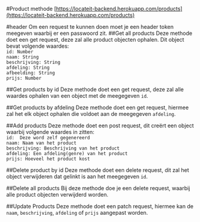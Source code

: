 #Product methode
[https://locateit-backend.herokuapp.com/products](https://locateit-backend.herokuapp.com/products)

#header
Om een request te kunnen doen moet je een header token meegeven waarbij er een passwoord zit.
##Get all products
Deze methode doet een get request, deze zal alle product objecten ophalen. Dit object bevat volgende waardes:  
`id: Number`  
`naam: String`  
`beschrijving: String`  
`afdeling: String`  
`afbeelding: String`  
`prijs: Number`  

##Get products by id
Deze methode doet een get request, deze zal alle waardes ophalen van een object met de meegegeven `id`.

##Get products by afdeling
Deze methode doet een get request, hiermee zal het elk object ophalen die voldoet aan de meegegeven `afdeling`.

##Add products
Deze methode doet een post request, dit creërt een object waarbij volgende waardes in zitten:   
`id:  Deze word zelf gegenereerd  `  
`naam: Naam van het product`  
`beschrijving: Beschrijving van het product`  
`afdeling: Een afdeling(genre) van het product`  
`prijs: Hoeveel het product kost`   

##Delete product by id
Deze methode doet een delete request, dit zal het object verwijderen dat gelinkt is aan het meegegeven `id`.  

##Delete all products
Bij deze methode doe je een delete request, waarbij alle product objecten verwijderd worden.

##Update Products
Deze methode doet een patch request, hiermee kan de `naam`, `beschrijving`, `afdeling` of `prijs`  aangepast worden.
